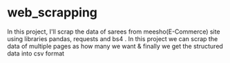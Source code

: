 # web_scrapping
In this project, I'll scrap the data of sarees from meesho(E-Commerce) site using libraries pandas, requests and bs4 . In this project we can scrap the data of multiple pages as how many we want & finally we get the structured data into csv format
